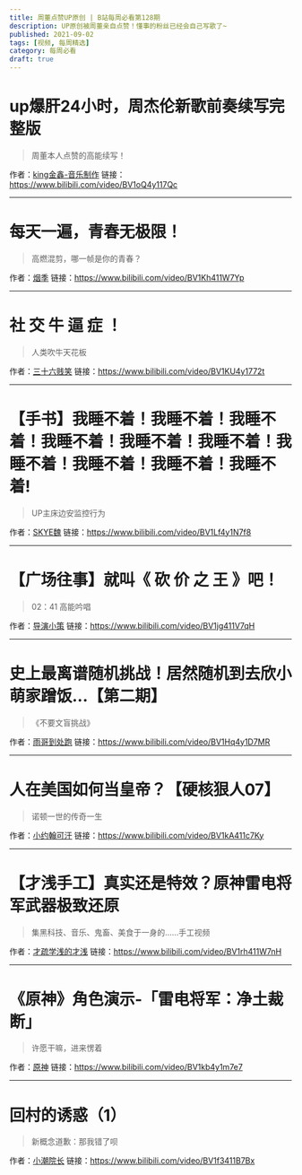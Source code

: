 ```yaml
---
title: 周董点赞UP原创 | B站每周必看第128期
description: UP原创被周董亲自点赞！懂事的粉丝已经会自己写歌了~
published: 2021-09-02
tags: [视频, 每周精选]
category: 每周必看
draft: true
---
```


# up爆肝24小时，周杰伦新歌前奏续写完整版
> 周董本人点赞的高能续写！

作者：[king金鑫-音乐制作](https://space.bilibili.com/15400649)
链接：https://www.bilibili.com/video/BV1oQ4y117Qc

---

# 每天一遍，青春无极限！
> 高燃混剪，哪一帧是你的青春？

作者：[烟季](https://space.bilibili.com/15377173)
链接：https://www.bilibili.com/video/BV1Kh411W7Yp

---

# 社 交 牛 逼 症 ！
> 人类吹牛天花板

作者：[三十六贱笑](https://space.bilibili.com/90361813)
链接：https://www.bilibili.com/video/BV1KU4y1772t

---

# 【手书】我睡不着！我睡不着！我睡不着！我睡不着！我睡不着！我睡不着！我睡不着！我睡不着！我睡不着！我睡不着!
> UP主床边安监控行为

作者：[SKYE魏](https://space.bilibili.com/7198448)
链接：https://www.bilibili.com/video/BV1Lf4y1N7f8

---

# 【广场往事】就叫《 砍  价  之  王 》吧！
> 02：41 高能吟唱

作者：[导演小策](https://space.bilibili.com/81824112)
链接：https://www.bilibili.com/video/BV1jg411V7qH

---

# 史上最离谱随机挑战！居然随机到去欣小萌家蹭饭...【第二期】
> 《不要文盲挑战》

作者：[雨哥到处跑](https://space.bilibili.com/147166910)
链接：https://www.bilibili.com/video/BV1Hq4y1D7MR

---

# 人在美国如何当皇帝？【硬核狠人07】
> 诺顿一世的传奇一生

作者：[小约翰可汗](https://space.bilibili.com/23947287)
链接：https://www.bilibili.com/video/BV1kA411c7Ky

---

# 【才浅手工】真实还是特效？原神雷电将军武器极致还原
> 集黑科技、音乐、鬼畜、美食于一身的……手工视频

作者：[才疏学浅的才浅](https://space.bilibili.com/2200736)
链接：https://www.bilibili.com/video/BV1rh411W7nH

---

# 《原神》角色演示-「雷电将军：净土裁断」
> 许愿干嘛，进来愣着

作者：[原神](https://space.bilibili.com/401742377)
链接：https://www.bilibili.com/video/BV1kb4y1m7e7

---

# 回村的诱惑（1）
> 新概念道歉：那我错了呗

作者：[小潮院长](https://space.bilibili.com/5970160)
链接：https://www.bilibili.com/video/BV1f3411B7Bx

